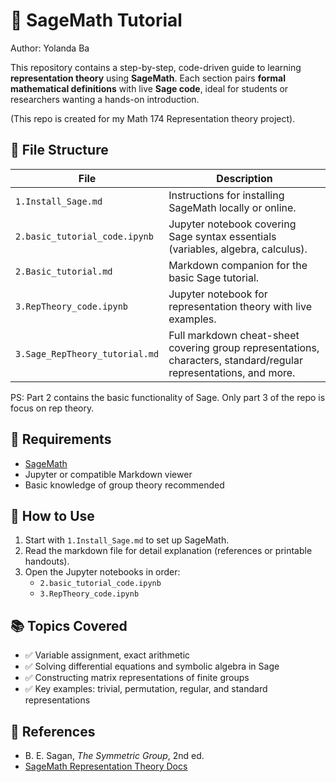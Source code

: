 # 📘 SageMath Tutorial

Author: Yolanda Ba

This repository contains a step-by-step, code-driven guide to learning **representation theory** using **SageMath**. Each section pairs **formal mathematical definitions** with live **Sage code**, ideal for students or researchers wanting a hands-on introduction.

(This repo is created for my Math 174 Representation theory project).


## 📂 File Structure

| File | Description |
|------|-------------|
| `1.Install_Sage.md` | Instructions for installing SageMath locally or online. |
| `2.basic_tutorial_code.ipynb` | Jupyter notebook covering Sage syntax essentials (variables, algebra, calculus). |
| `2.Basic_tutorial.md` | Markdown companion for the basic Sage tutorial. |
| `3.RepTheory_code.ipynb` | Jupyter notebook for representation theory with live examples. |
| `3.Sage_RepTheory_tutorial.md` | Full markdown cheat-sheet covering group representations, characters, standard/regular representations, and more. |

PS: Part 2 contains the basic functionality of Sage. Only part 3 of the repo is focus on rep theory. 

## 🔧 Requirements

- [SageMath](https://www.sagemath.org/)
- Jupyter or compatible Markdown viewer  
- Basic knowledge of group theory recommended

## 🚀 How to Use

1. Start with `1.Install_Sage.md` to set up SageMath.
2. Read the markdown file for detail explanation (references or printable handouts). 
2. Open the Jupyter notebooks in order:
   - `2.basic_tutorial_code.ipynb`
   - `3.RepTheory_code.ipynb`

## 📚 Topics Covered

- ✅ Variable assignment, exact arithmetic
- ✅ Solving differential equations and symbolic algebra in Sage
- ✅ Constructing matrix representations of finite groups
- ✅ Key examples: trivial, permutation, regular, and standard representations

## 📖 References

- B. E. Sagan, *The Symmetric Group*, 2nd ed.
- [SageMath Representation Theory Docs](https://doc.sagemath.org/html/en/constructions/rep_theory.html)
